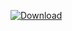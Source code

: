 [ ![Download](https://api.bintray.com/packages/reportportal/reportportal/commons-model/images/download.svg) ](https://bintray.com/reportportal/reportportal/commons-model/_latestVersion)
